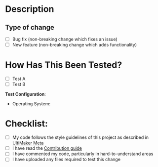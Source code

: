 # Description

<!-- Please include a summary of which issue is fixed or feature was added. Please also include relevant motivation and context. 
If this pull request adds settings definitions for machines/materials, list them here. 

This fixes... OR This improves... -->

## Type of change

<!-- Please delete options that are not relevant. -->

- [ ] Bug fix (non-breaking change which fixes an issue)
- [ ] New feature (non-breaking change which adds functionality)

# How Has This Been Tested?

<!-- Please describe the tests that you ran to verify your changes. Provide instructions so we can reproduce. Please also list any relevant details for your test configuration -->

- [ ] Test A
- [ ] Test B

**Test Configuration**:
* Operating System:

# Checklist:

- [ ] My code follows the style guidelines of this project as described in [UltiMaker Meta](https://github.com/Ultimaker/Meta)
- [ ] I have read the [Contribution guide](https://github.com/Ultimaker/Cura/blob/main/contributing.md)
- [ ] I have commented my code, particularly in hard-to-understand areas
- [ ] I have uploaded any files required to test this change